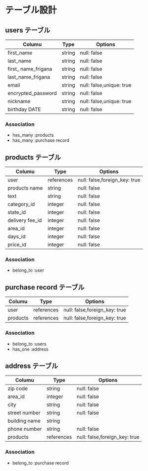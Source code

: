 # テーブル設計

## users テーブル

| Columu              | Type   | Options                  |
| ------------------- | ------ | ------------------------ |
| first_name          | string | null: false              |
| last_name           | string | null: false              |
| first_ name_frigana | string | null: false              |
| last_name_frigana   | string | null: false              |
| email               | string | null: false,unique: true |
| encrypted_password  | string | null: false              |
| nickname            | string | null: false,unique: true |
| birthday DATE       | string | null: false              |

### Association

- has_many :products
- has_many :purchase record


## products テーブル

| Columu          | Type       | Options                       |
| --------------- | ------     | ----------------------------- |
| user            | references | null: false,foreign_key: true |
| products name   | string     | null: false                   |
| text            | string     | null: false                   |
| category_id     | integer    | null: false                   |
| state_id        | integer    | null: false                   |
| delivery fee_id | integer    | null: false                   |
| area_id         | integer    | null: false                   |
| days_id         | integer    | null: false                   |
| price_id        | integer    | null: false                   |

### Association

- belong_to :user

## purchase record テーブル

| Columu         | Type       | Options                       |
| -------------- | ---------- | ----------------------------- |
| user           | references | null: false,foreign_key: true |
| products       | references | null: false,foreign_key: true |

### Association

- belong_to :users
- has_one :address


## address テーブル

| Columu         | Type       | Options                       |
| -------------- | ---------- | ----------------------------- |
| zip code       | string     | null: false                   |
| area_id        | integer    | null: false                   |
| city           | string     | null: false                   |
| street number  | string     | null: false                   |
| building name  | string     |                               |
| phone number   | string     | null: false                   |
| products       | references | null: false,foreign_key: true |

### Association

- belong_to :purchase record